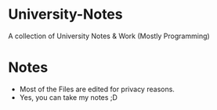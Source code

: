 # University-Notes
A collection of University Notes &amp; Work (Mostly Programming)

# Notes
- Most of the Files are edited for privacy reasons.
- Yes, you can take my notes ;D
